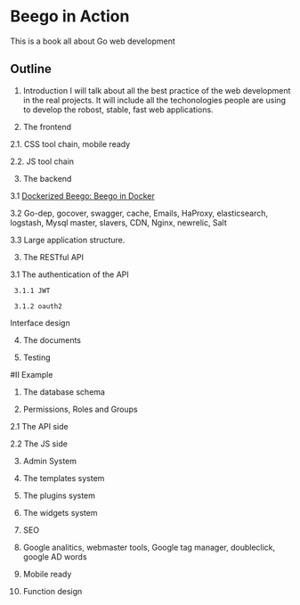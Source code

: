 Beego in Action
==================

This is a book all about Go web development

## Outline

1. Introduction 
    I will talk about all the best practice of the web development in the real projects. It will include all the techonologies people are using to develop the robost, stable, fast web applications.  

2. The frontend

  2.1. CSS tool chain, mobile ready

  2.2. JS tool chain

3. The backend

  3.1 [Dockerized Beego: Beego in Docker](en-US/beego-in-docker.md)

  3.2 Go-dep, gocover, swagger, cache, Emails, HaProxy, elasticsearch, logstash, Mysql master, slavers, CDN, Nginx, newrelic, Salt

  3.3 Large application structure.

3. The RESTful API

  3.1 The authentication of the API

     3.1.1 JWT

     3.1.2 oauth2

  Interface design

4. The documents

5. Testing

#II Example


1. The database schema

2. Permissions, Roles and Groups

  2.1 The API side

  2.2 The JS side

3. Admin System

4. The templates system

5. The plugins system

6. The widgets system

4. SEO

5. Google analitics, webmaster tools, Google tag manager, doubleclick, google AD words

5. Mobile ready

6. Function design


